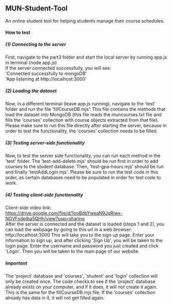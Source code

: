 ## MUN-Student-Tool
An online student tool for helping students manage their course schedules.

#### How to test

##### (1) Connecting to the server
First, navigate to the part3 folder and start the local server by running app.js in terminal (node app.js) <br>
If the server connected successfully, you will see: <br>
'Connected successfully to mongoDB' <br>
'App listening at http://localhost:3000' <br>

##### (2) Loading the dataset
Now, in a different terminal (leave app.js running), navigate to the 'test' folder and run the file 'fillCourseDB.mjs'. This file contains the methods that load the dataset into MongoDB (this file reads the muncourses.txt file and fills the 'courses' collection with course objects extracted from that file). Please make sure to run this file directly after starting the server, because in order to test the functionality, the 'courses' collection needs to be filled. <br>

##### (3) Testing server-side functionality
Now, to test the server side functionality, you can run each method in the 'test' folder. The 'test-add-delete.mjs' should be run first in order to add courses to 
the student database. Then, 'test-gpa-hours.mjs' should be run and finally 'testAddLogin.mjs'. Please be sure to run the test code in this order, as certain databases need to be populated in order for test code to work.

##### (4) Testing client-side functionality
Client-side video link: https://drive.google.com/file/d/1ooBdbYweaN9JqRiwx-NGVFsdpIba5QHh/view?usp=sharing <br>
After the server is connected and the dataset is loaded (steps 1 and 2), you can load the webpage by going to this url in a web browser: http://localhost:3000
This will take you to the sign up page. Enter your information to sign up, and after clicking 'Sign Up', you will be taken to the login page. Enter the username and password you just created and click 'Login'. Then you will be taken to the main page of our website.

##### Important
The 'project' database and 'courses', 'student' and 'login' collection will only be created once. The code checks to see if the 'project' database already exists on your computer, and if it does, it will not create it again. This is the same for the fillCourseDB.mjs file. If the 'courses' collection already has data in it, it will not get filled again.

